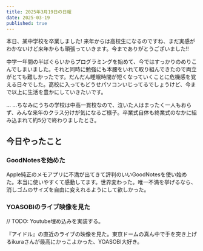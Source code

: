 ```yaml
---
title: 2025年3月19日の日報
date: 2025-03-19
published: true
---
```

本日、某中学校を卒業しました! 来年からは高校生になるのですね、まだ実感がわかないけど来年からも頑張っていきます。今までありがとうございました!!

中学一年間の半ばぐらいからプログラミングを始めて、今ではすっかりのめりこんでしまいました。それと同時に勉強にも本腰をいれて取り組んできたので両立がとても難しかったです。だんだん睡眠時間が短くなっていくことに危機感を覚える日々でした。高校に入ってもどうせパソコンいじってるでしょうけど、今まで以上に生活を豊かにしていきたいです。

...
...ちなみにうちの学校は中高一貫校なので、泣いた人はまったく一人もおらず、みんな来年のクラス分けが気になるご様子。卒業式自体も終業式のなかに組み込まれて約5分で終わりましたとさ。

## 今日やったこと
### GoodNotesを始めた
Apple純正のメモアプリに不満が出てきて評判のいいGoodNotesを使い始めた。本当に使いやすくて感動してます。世界変わった。唯一不満を挙げるなら、消しゴムのサイズを自由に変えれるようにして欲しかった。
### YOASOBIのライブ映像を見た
// TODO: Youtube埋め込みを実装する。

『アイドル』の直近のライブの映像を見た。東京ドームの真ん中で手を突き上げるikuraさんが最高にかっこよかった、YOASOBI大好き。